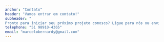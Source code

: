 ```yaml
---
anchor: "Contato"
header: "Vamos entrar em contato!"
subheader: "
Pronto para iniciar seu próximo projeto conosco? Ligue para nós ou envie-nos um e-mail e entraremos em contato com você o mais breve possível!"
telephone: "51 98910-4365"
email: "marcelobernardy@gmail.com"
---
```

